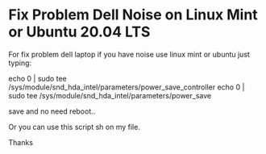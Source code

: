 # Fix Problem Dell Noise on Linux Mint or Ubuntu 20.04 LTS

For fix problem dell laptop if you have noise use linux mint or ubuntu just typing:

echo 0 | sudo tee /sys/module/snd_hda_intel/parameters/power_save_controller
echo 0 | sudo tee /sys/module/snd_hda_intel/parameters/power_save

save and no need reboot..

Or you can use this script sh on my file.

Thanks 
